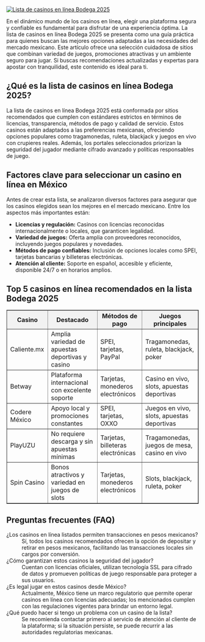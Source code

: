 [![Lista de casinos en línea Bodega 2025](https://123-caf.pages.dev/gitsignup.png)](https://vrmoo.ru/Bt82HjjY)

<div>   <p>En el dinámico mundo de los casinos en línea, elegir una plataforma segura y confiable es fundamental para disfrutar de una experiencia óptima. La lista de casinos en línea Bodega 2025 se presenta como una guía práctica para quienes buscan las mejores opciones adaptadas a las necesidades del mercado mexicano. Este artículo ofrece una selección cuidadosa de sitios que combinan variedad de juegos, promociones atractivas y un ambiente seguro para jugar. Si buscas recomendaciones actualizadas y expertas para apostar con tranquilidad, este contenido es ideal para ti.</p>    <h2>¿Qué es la lista de casinos en línea Bodega 2025?</h2>   <p>La lista de casinos en línea Bodega 2025 está conformada por sitios recomendados que cumplen con estándares estrictos en términos de licencias, transparencia, métodos de pago y calidad de servicio. Estos casinos están adaptados a las preferencias mexicanas, ofreciendo opciones populares como tragamonedas, ruleta, blackjack y juegos en vivo con crupieres reales. Además, los portales seleccionados priorizan la seguridad del jugador mediante cifrado avanzado y políticas responsables de juego.</p>    <h2>Factores clave para seleccionar un casino en línea en México</h2>   <p>Antes de crear esta lista, se analizaron diversos factores para asegurar que los casinos elegidos sean los mejores en el mercado mexicano. Entre los aspectos más importantes están:</p>   <ul>   <li><strong>Licencias y regulación:</strong> Casinos con licencias reconocidas internacionalmente o locales, que garanticen legalidad.</li>   <li><strong>Variedad de juegos:</strong> Oferta amplia con proveedores reconocidos, incluyendo juegos populares y novedades.</li>   <li><strong>Métodos de pago confiables:</strong> Inclusión de opciones locales como SPEI, tarjetas bancarias y billeteras electrónicas.</li>   <li><strong>Atención al cliente:</strong> Soporte en español, accesible y eficiente, disponible 24/7 o en horarios amplios.</li>   </ul>    <h2>Top 5 casinos en línea recomendados en la lista Bodega 2025</h2>   <table border="1" cellspacing="0" cellpadding="8" style="border-collapse: collapse; width: 100%;">   <thead>   <tr style="background-color: #f2f2f2;">   <th>Casino</th>   <th>Destacado</th>   <th>Métodos de pago</th>   <th>Juegos principales</th>   </tr>   </thead>   <tbody>   <tr>   <td>Caliente.mx</td>   <td>Amplia variedad de apuestas deportivas y casino</td>   <td>SPEI, tarjetas, PayPal</td>   <td>Tragamonedas, ruleta, blackjack, poker</td>   </tr>   <tr>   <td>Betway</td>   <td>Plataforma internacional con excelente soporte</td>   <td>Tarjetas, monederos electrónicos</td>   <td>Casino en vivo, slots, apuestas deportivas</td>   </tr>   <tr>   <td>Codere México</td>   <td>Apoyo local y promociones constantes</td>   <td>SPEI, tarjetas, OXXO</td>   <td>Juegos en vivo, slots, apuestas deportivas</td>   </tr>   <tr>   <td>PlayUZU</td>   <td>No requiere descarga y sin apuestas mínimas</td>   <td>Tarjetas, billeteras electrónicas</td>   <td>Tragamonedas, juegos de mesa, casino en vivo</td>   </tr>   <tr>   <td>Spin Casino</td>   <td>Bonos atractivos y variedad en juegos de slots</td>   <td>Tarjetas, monederos electrónicos</td>   <td>Slots, blackjack, ruleta, poker</td>   </tr>   </tbody>   </table>    <h2>Preguntas frecuentes (FAQ)</h2>   <dl>   <dt>¿Los casinos en línea listados permiten transacciones en pesos mexicanos?</dt>   <dd>Sí, todos los casinos recomendados ofrecen la opción de depositar y retirar en pesos mexicanos, facilitando las transacciones locales sin cargos por conversión.</dd>    <dt>¿Cómo garantizan estos casinos la seguridad del jugador?</dt>   <dd>Cuentan con licencias oficiales, utilizan tecnología SSL para cifrado de datos y promueven políticas de juego responsable para proteger a sus usuarios.</dd>    <dt>¿Es legal jugar en estos casinos desde México?</dt>   <dd>Actualmente, México tiene un marco regulatorio que permite operar casinos en línea con licencias adecuadas; los mencionados cumplen con las regulaciones vigentes para brindar un entorno legal.</dd>    <dt>¿Qué puedo hacer si tengo un problema con un casino de la lista?</dt>   <dd>Se recomienda contactar primero al servicio de atención al cliente de la plataforma; si la situación persiste, se puede recurrir a las autoridades regulatorias mexicanas.</dd>   </dl>   </div>